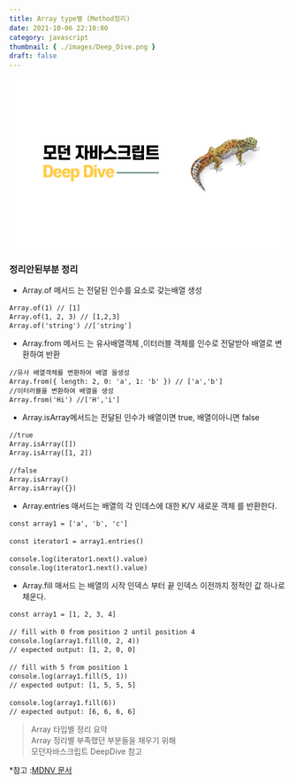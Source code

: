 ```yaml
---
title: Array type별 (Method정리)
date: 2021-10-06 22:10:80
category: javascript
thumbnail: { ./images/Deep_Dive.png }
draft: false
---
```


![모던자바스크립트](./images/Deep_Dive.png)

### 정리안된부분 정리

- Array.of 메서드 는 전달된 인수를 요소로 갖는배열 생성

```tsx
Array.of(1) // [1]
Array.of(1, 2, 3) // [1,2,3]
Array.of('string') //['string']
```

- Array.from 메서드 는 유사배열객체 ,이터러블 객체를 인수로 전달받아 배열로 변환하여 반환

```tsx
//유사 배열객체를 변환하여 배열 을생성
Array.from({ length: 2, 0: 'a', 1: 'b' }) // ['a','b']
//이터러블을 변환하여 배열을 생성
Array.from('Hi') //['H','i']
```

- Array.isArray메서드는 전달된 인수가 배열이면 true, 배열이아니면 false

```tsx
//true
Array.isArray([])
Array.isArray([1, 2])

//false
Array.isArray()
Array.isArray({})
```

- Array.entries 매서드는 배열의 각 인데스에 대한 K/V 새로운 객체 를 반환한다.

```tsx
const array1 = ['a', 'b', 'c']

const iterator1 = array1.entries()

console.log(iterator1.next().value)
console.log(iterator1.next().value)
```

- Array.fill 매서드 는 배열의 시작 인덱스 부터 끝 인덱스 이전까지 정적인 값 하나로 채운다.

```tsx
const array1 = [1, 2, 3, 4]

// fill with 0 from position 2 until position 4
console.log(array1.fill(0, 2, 4))
// expected output: [1, 2, 0, 0]

// fill with 5 from position 1
console.log(array1.fill(5, 1))
// expected output: [1, 5, 5, 5]

console.log(array1.fill(6))
// expected output: [6, 6, 6, 6]
```

> Array 타입별 정리 요약  
> Array 정리별 부족했던 부분들을 채우기 위해  
> 모던자바스크립트 DeepDive 참고

\*참고 :[MDNV 문서](https://developer.mozilla.org/ko/docs/Web/JavaScript/Reference/Global_Objects/Array)

